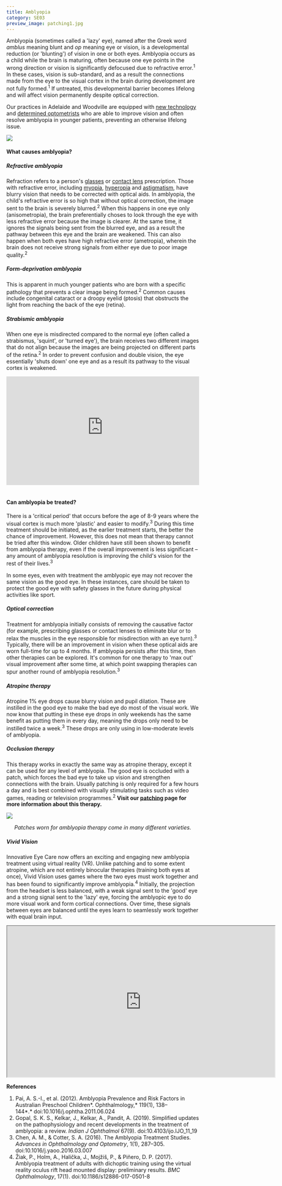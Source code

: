 ```yaml
---
title: Amblyopia
category: SE03
preview_image: patching1.jpg
---
```

<div class="employee-heading">
<p>Amblyopia (sometimes called a 'lazy' eye), named after the Greek word <i>amblus</i> meaning blunt and <i>op</i> meaning eye or vision, is a developmental reduction (or 'blunting') of vision in one or both eyes. Amblyopia occurs as a child while the brain is maturing, often because one eye points in the wrong direction or vision is significantly defocused due to refractive error.<sup>1</sup> In these cases, vision is sub-standard, and as a result the connections made from the eye to the visual cortex in the brain during development are not fully formed.<sup>1</sup> If untreated, this developmental barrier becomes lifelong and will affect vision permanently despite optical correction.</p>
<p>Our practices in Adelaide and Woodville are equipped with <a href="https://www.innovativeeyecare.com.au/what-we-do/auto-phoropter/">new technology</a> and <a href="https://www.innovativeeyecare.com.au/who-we-are">determined optometrists</a> who are able to improve vision and often resolve amblyopia in younger patients, preventing an otherwise lifelong issue.</p>
</div>

![](/uploads/strabismus.jpg)

#### What causes amblyopia?

##### Refractive amblyopia

Refraction refers to a person's [glasses](https://www.innovativeeyecare.com.au/what-we-do/glasses/) or [contact lens](https://www.innovativeeyecare.com.au/what-we-do/contact-lenses/) prescription. Those with refractive error, including [myopia](https://www.innovativeeyecare.com.au/what-we-do/myopia/), [hyperopia](https://www.innovativeeyecare.com.au/what-we-do/hyperopia/) and [astigmatism](https://www.innovativeeyecare.com.au/what-we-do/astigmatism/), have blurry vision that needs to be corrected with optical aids. In amblyopia, the child's refractive error is so high that without optical correction, the image sent to the brain is severely blurred.<sup>2</sup> When this happens in one eye only (anisometropia), the brain preferentially choses to look through the eye with less refractive error because the image is clearer. At the same time, it ignores the signals being sent from the blurred eye, and as a result the pathway between this eye and the brain are weakened. This can also happen when both eyes have high refractive error (ametropia), wherein the brain does not receive strong signals from either eye due to poor image quality.<sup>2</sup>

##### Form-deprivation amblyopia

This is apparent in much younger patients who are born with a specific pathology that prevents a clear image being formed.<sup>2</sup> Common causes include congenital cataract or a droopy eyelid (ptosis) that obstructs the light from reaching the back of the eye (retina).

##### Strabismic amblyopia

When one eye is misdirected compared to the normal eye (often called a strabismus, 'squint', or 'turned eye'), the brain receives two different images that do not align because the images are being projected on different parts of the retina.<sup>2</sup> In order to prevent confusion and double vision, the eye essentially 'shuts down' one eye and as a result its pathway to the visual cortex is weakened.

<div class="myWrapper" style="position: relative; padding-bottom: 56.25%; height: 0;"><iframe frameborder="0" type="text/html" src="https://2689-2347.captiv8online.com/animations/embed/one/u-t?player_width=100%&player_height=100%&site_company_language=34&autostart=false" width="100%" height="100%" style="position:absolute;top:0;left:0;width:100%;height:100%;"></iframe></div>

<br>

#### Can amblyopia be treated?

There is a 'critical period' that occurs before the age of 8-9 years where the visual cortex is much more 'plastic' and easier to modify.<sup>3</sup> During this time treatment should be initiated, as the earlier treatment starts, the better the chance of improvement. However, this does not mean that therapy cannot be tried after this window. Older children have still been shown to benefit from amblyopia therapy, even if the overall improvement is less significant – any amount of amblyopia resolution is improving the child's vision for the rest of their lives.<sup>3</sup> 

In some eyes, even with treatment the amblyopic eye may not recover the same vision as the good eye. In these instances, care should be taken to protect the good eye with safety glasses in the future during physical activities like sport.

##### Optical correction

Treatment for amblyopia initially consists of removing the causative factor (for example, prescribing glasses or contact lenses to eliminate blur or to relax the muscles in the eye responsible for misdirection with an eye turn).<sup>3</sup> Typically, there will be an improvement in vision when these optical aids are worn full-time for up to 4 months. If amblyopia persists after this time, then other therapies can be explored. It's common for one therapy to 'max out' visual improvement after some time, at which point swapping therapies can spur another round of amblyopia resolution.<sup>3</sup>

##### Atropine therapy

Atropine 1% eye drops cause blurry vision and pupil dilation. These are instilled in the good eye to make the bad eye do most of the visual work. We now know that putting in these eye drops in only weekends has the same benefit as putting them in every day, meaning the drops only need to be instilled twice a week.<sup>3</sup> These drops are only using in low-moderate levels of amblyopia.

##### Occlusion therapy

This therapy works in exactly the same way as atropine therapy, except it can be used for any level of amblyopia. The good eye is occluded with a patch, which forces the bad eye to take up vision and strengthen connections with the brain. Usually patching is only required for a few hours a day and is best combined with visually stimulating tasks such as video games, reading or television programmes.<sup>2</sup> **Visit our [patching](/patient-resources/patching-therapy-for-amblyopia) page for more information about this therapy.**

![](/uploads/amblyopia-patching.jpg)

<center><i>Patches worn for amblyopia therapy come in many different varieties.</i></center>

##### Vivid Vision

Innovative Eye Care now offers an exciting and engaging new amblyopia treatment using virtual reality (VR). Unlike patching and to some extent atropine, which are not entirely binocular therapies (training both eyes at once), Vivid Vision uses games where the two eyes must work together and has been found to significantly improve amblyopia.<sup>4</sup> Initially, the projection from the headset is less balanced, with a weak signal sent to the 'good' eye and a strong signal sent to the 'lazy' eye, forcing the amblyopic eye to do more visual work and form cortical connections. Over time, these signals between eyes are balanced until the eyes learn to seamlessly work together with equal brain input.

<iframe width="700" height="395"
src="https://www.youtube.com/embed/5Sr42ZdInfE">
</iframe>

<br>

**References**

1. Pai, A. S.-I., et al. (2012). Amblyopia Prevalence and Risk Factors in Australian Preschool Children*. Ophthalmology,* 119(1), 138–144*.* doi:10.1016/j.ophtha.2011.06.024
2. Gopal, S. K. S., Kelkar, J., Kelkar, A., Pandit, A. (2019). Simplified updates on the pathophysiology and recent developments in the treatment of amblyopia: a review. *Indian J Ophthalmol* 67(9). doi:10.4103/ijo.IJO_11_19
3. Chen, A. M., & Cotter, S. A. (2016). The Amblyopia Treatment Studies. *Advances in Ophthalmology and Optometry*, 1(1), 287–305. doi:10.1016/j.yaoo.2016.03.007
4. Žiak, P., Holm, A., Halička, J., Mojžiš, P., & Piñero, D. P. (2017). Amblyopia treatment of adults with dichoptic training using the virtual reality oculus rift head mounted display: preliminary results. *BMC Ophthalmology*, 17(1). doi:10.1186/s12886-017-0501-8